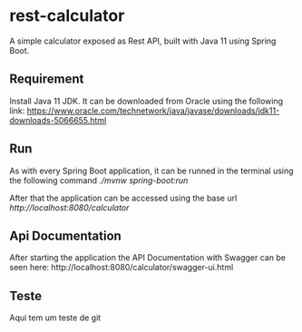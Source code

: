 # rest-calculator
A simple calculator exposed as Rest API, built with Java 11 using Spring Boot.

## Requirement
Install Java 11 JDK. It can be downloaded from Oracle using the following link: https://www.oracle.com/technetwork/java/javase/downloads/jdk11-downloads-5066655.html 

## Run
As with every Spring Boot application, it can be runned in the terminal using the following command *./mvnw spring-boot:run*

After that the application can be accessed using the base url *http://localhost:8080/calculator*

## Api Documentation
After starting the application the API Documentation with Swagger can be seen here: http://localhost:8080/calculator/swagger-ui.html

## Teste 

Aqui tem um teste de git
